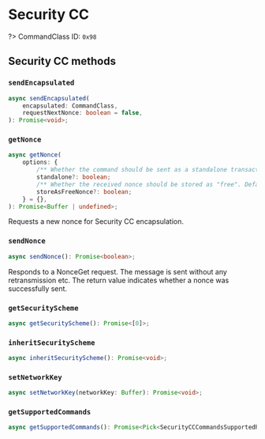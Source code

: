 # Security CC

?> CommandClass ID: `0x98`

## Security CC methods

### `sendEncapsulated`

```ts
async sendEncapsulated(
	encapsulated: CommandClass,
	requestNextNonce: boolean = false,
): Promise<void>;
```

### `getNonce`

```ts
async getNonce(
	options: {
		/** Whether the command should be sent as a standalone transaction. Default: false */
		standalone?: boolean;
		/** Whether the received nonce should be stored as "free". Default: false */
		storeAsFreeNonce?: boolean;
	} = {},
): Promise<Buffer | undefined>;
```

Requests a new nonce for Security CC encapsulation.

### `sendNonce`

```ts
async sendNonce(): Promise<boolean>;
```

Responds to a NonceGet request. The message is sent without any retransmission etc.
The return value indicates whether a nonce was successfully sent.

### `getSecurityScheme`

```ts
async getSecurityScheme(): Promise<[0]>;
```

### `inheritSecurityScheme`

```ts
async inheritSecurityScheme(): Promise<void>;
```

### `setNetworkKey`

```ts
async setNetworkKey(networkKey: Buffer): Promise<void>;
```

### `getSupportedCommands`

```ts
async getSupportedCommands(): Promise<Pick<SecurityCCCommandsSupportedReport, "supportedCCs" | "controlledCCs"> | undefined>;
```
